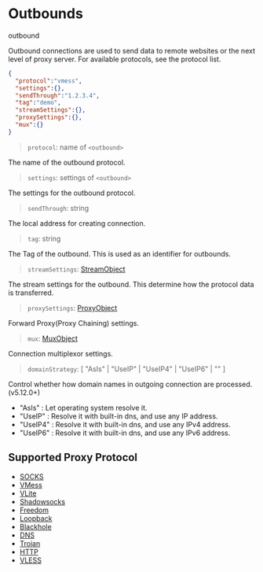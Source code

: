 # Outbounds
outbound

Outbound connections are used to send data to remote websites or the next level of proxy server. For available protocols, see the protocol list.

```json
{
  "protocol":"vmess",
  "settings":{},
  "sendThrough":"1.2.3.4",
  "tag":"demo",
  "streamSettings":{},
  "proxySettings":{},
  "mux":{}
}
```

> `protocol`: name of `<outbound>`

The name of the outbound protocol.

> `settings`: settings of `<outbound>`

The settings for the outbound protocol.

> `sendThrough`: string

The local address for creating connection.

> `tag`: string

The Tag of the outbound. This is used as an identifier for outbounds.

> `streamSettings`: [StreamObject](stream.md)

The stream settings for the outbound. This determine how the protocol data is transferred.

> `proxySettings`: [ProxyObject](#ProxyObject)

Forward Proxy(Proxy Chaining) settings.

> `mux`: [MuxObject](#MuxObject)

Connection multiplexor settings.

> `domainStrategy`: [ "AsIs" | "UseIP" | "UseIP4" | "UseIP6" | "" ]

Control whether how domain names in outgoing connection are processed. (v5.12.0+)

- "AsIs" : Let operating system resolve it.
- "UseIP" : Resolve it with built-in dns, and use any IP address.
- "UseIP4" : Resolve it with built-in dns, and use any IPv4 address.
- "UseIP6" : Resolve it with built-in dns, and use any IPv6 address.

## Supported Proxy Protocol

* [SOCKS](proxy/socks.md)
* [VMess](proxy/vmess.md)
* [VLite](proxy/vlite.md)
* [Shadowsocks](proxy/shadowsocks.md)
* [Freedom](proxy/freedom.md)
* [Loopback](proxy/loopback.md)
* [Blackhole](proxy/blackhole.md)
* [DNS](proxy/dns.md)
* [Trojan](proxy/trojan.md)
* [HTTP](proxy/http.md)
* [VLESS](proxy/vless.md)
